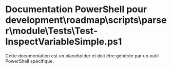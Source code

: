 # Documentation PowerShell pour development\roadmap\scripts\parser\module\Tests\Test-InspectVariableSimple.ps1

Cette documentation est un placeholder et doit être générée par un outil PowerShell spécifique.
